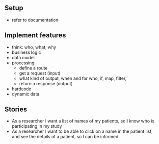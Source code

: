 ## Setup

- refer to documentation

## Implement features

- think: who, what, why
- business logic
- data model
- processing
  - define a route
  - get a request (input)
  - what kind of output, when and for who, if, map, filter,
  - return a response (output)
- hardcode
- dynamic data

## Stories

- As a researcher I want a list of names of my patients, so I know who is participating in my study
- As a researcher I want to be able to click on a name in the patient list, and see the details of a patient, so I can be informed
